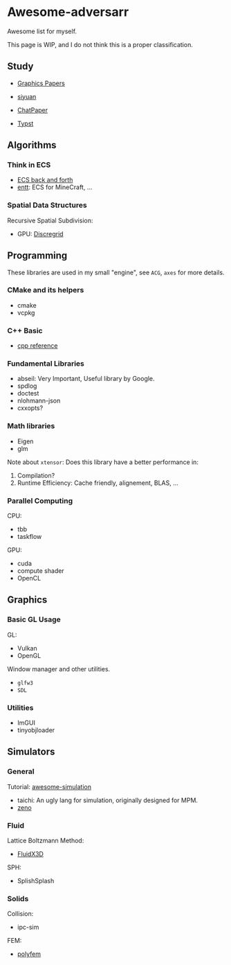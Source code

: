 # Awesome-adversarr
Awesome list for myself.

This page is WIP, and I do not think this is a proper classification.

## Study

- [Graphics Papers](https://github.com/GCL-Seminar/Awesome-Graphics-Papers)

- [siyuan](https://github.com/siyuan-note/siyuan)
- [ChatPaper](https://github.com/kaixindelele/ChatPaper)
- [Typst](https://typst.app/)

## Algorithms

### Think in ECS
- [ECS back and forth](https://skypjack.github.io)
- [entt](https://github.com/skypjack/entt): ECS for MineCraft, ...

### Spatial Data Structures

Recursive Spatial Subdivision:
- GPU: [Discregrid](https://github.com/InteractiveComputerGraphics/Discregrid)


## Programming

These libraries are used in my small  "engine", see `ACG`, `axes` for more details.

### CMake and its helpers

- cmake
- vcpkg

### C++ Basic

- [cpp reference](https://en.cppreference.com/w/)

### Fundamental Libraries

- abseil: Very Important, Useful library by Google.
- spdlog
- doctest
- nlohmann-json
- cxxopts?

### Math libraries

- Eigen
- glm

Note about `xtensor`: Does this library have a better performance in:
1. Compilation?
2. Runtime Efficiency: Cache friendly, alignement, BLAS, ...

### Parallel Computing

CPU:
- tbb
- taskflow

GPU:
- cuda
- compute shader
- OpenCL

## Graphics

### Basic GL Usage

GL:
- Vulkan
- OpenGL

Window manager and other utilities.
- `glfw3`
- `SDL`

### Utilities

- ImGUI
- tinyobjloader

## Simulators

### General

Tutorial: [awesome-simulation](https://github.com/Housz/awesome-simulation)

- taichi: An ugly lang for simulation, originally designed for MPM.
- [zeno](https://github.com/zenustech/zeno)

### Fluid

Lattice Boltzmann Method:
- [FluidX3D](https://github.com/ProjectPhysX/FluidX3D)

SPH:
- SplishSplash

### Solids

Collision:
- ipc-sim



FEM:
- [polyfem](https://github.com/polyfem/polyfem)


